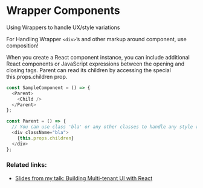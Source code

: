 # Wrapper Components
Using Wrappers to handle UX/style variations

For Handling Wrapper ``<div>``’s and other markup around component, use composition!

When you create a React component instance, you can include additional React components or JavaScript expressions between the opening and closing tags.
Parent can read its children by accessing the special this.props.children prop.

```javascript
const SampleComponent = () => {
  <Parent>
    <Child />
  </Parent>
};

const Parent = () => {
  // You can use class 'bla' or any other classes to handle any style variations for the same markup.
  <div className="bla">
    {this.props.children}
  </div>
};
```
### Related links:
- [Slides from my talk: Building Multi-tenant UI with React](https://speakerdeck.com/vasa/building-multitenant-ui-with-react-dot-js)
